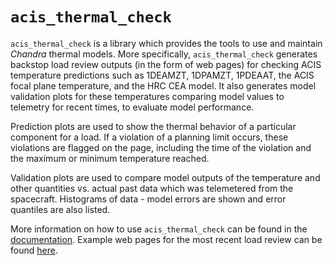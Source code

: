 `acis_thermal_check`
====================

`acis_thermal_check` is a library which provides the tools to use and maintain
*Chandra* thermal models.  More specifically, `acis_thermal_check` generates 
backstop load review outputs (in the form of web pages) for checking ACIS 
temperature predictions such as 1DEAMZT, 1DPAMZT, 1PDEAAT, the ACIS focal plane 
temperature, and the HRC CEA model. It also generates model validation plots for 
these temperatures comparing model values to telemetry for recent times, to 
evaluate model performance.

Prediction plots are used to show the thermal behavior of a particular 
component for a load. If a violation of a planning limit occurs, these 
violations are flagged on the page, including the time of the violation and 
the maximum or minimum temperature reached. 

Validation plots are used to compare model outputs of the temperature and other
quantities vs. actual past data which was telemetered from the spacecraft. 
Histograms of data - model errors are shown and error quantiles are also listed.

More information on how to use `acis_thermal_check` can be found in the 
[documentation](https://cxc.cfa.harvard.edu/acis/acis_thermal_check). Example 
web pages for the most recent load review can be found 
[here](https://asc.harvard.edu/acis/Thermal/index.html). 
